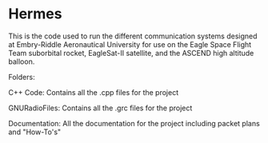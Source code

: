 # Hermes
This is the code used to run the different communication systems designed at Embry-Riddle Aeronautical University for use on the Eagle Space Flight Team suborbital rocket, EagleSat-II satellite, and the ASCEND high altitude balloon.

Folders:

C++ Code:
  Contains all the .cpp files for the project
 
GNURadioFiles:
  Contains all the .grc files for the project

Documentation:
  All the documentation for the project including packet plans and "How-To's"
